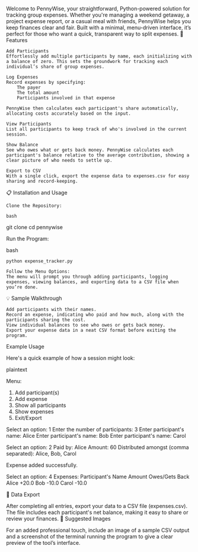 Welcome to PennyWise, your straightforward, Python-powered solution for tracking group expenses. Whether you're managing a weekend getaway, a project expense report, or a casual meal with friends, PennyWise helps you keep finances clear and fair. Built with a minimal, menu-driven interface, it’s perfect for those who want a quick, transparent way to split expenses.
📌 Features

    Add Participants
    Effortlessly add multiple participants by name, each initializing with a balance of zero. This sets the groundwork for tracking each individual’s share of group expenses.

    Log Expenses
    Record expenses by specifying:
        The payer
        The total amount
        Participants involved in that expense

    PennyWise then calculates each participant's share automatically, allocating costs accurately based on the input.

    View Participants
    List all participants to keep track of who's involved in the current session.

    Show Balance
    See who owes what or gets back money. PennyWise calculates each participant's balance relative to the average contribution, showing a clear picture of who needs to settle up.

    Export to CSV
    With a single click, export the expense data to expenses.csv for easy sharing and record-keeping.

📋 Installation and Usage

    Clone the Repository:

    bash

git clone <repo-url>
cd pennywise

Run the Program:

bash

    python expense_tracker.py

    Follow the Menu Options:
    The menu will prompt you through adding participants, logging expenses, viewing balances, and exporting data to a CSV file when you’re done.

💡 Sample Walkthrough

    Add participants with their names.
    Record an expense, indicating who paid and how much, along with the participants sharing the cost.
    View individual balances to see who owes or gets back money.
    Export your expense data in a neat CSV format before exiting the program.

Example Usage

Here's a quick example of how a session might look:

plaintext

Menu:
1. Add participant(s)
2. Add expense
3. Show all participants
4. Show expenses
5. Exit/Export

Select an option: 1
Enter the number of participants: 3
Enter participant's name: Alice
Enter participant's name: Bob
Enter participant's name: Carol

Select an option: 2
Paid by: Alice
Amount: 60
Distributed amongst (comma separated): Alice, Bob, Carol

Expense added successfully.

Select an option: 4
Expenses:
Participant's Name           Amount Owes/Gets Back  
Alice                         +20.0
Bob                           -10.0
Carol                         -10.0

📝 Data Export

After completing all entries, export your data to a CSV file (expenses.csv). The file includes each participant's net balance, making it easy to share or review your finances.
📎 Suggested Images

For an added professional touch, include an image of a sample CSV output and a screenshot of the terminal running the program to give a clear preview of the tool’s interface.
